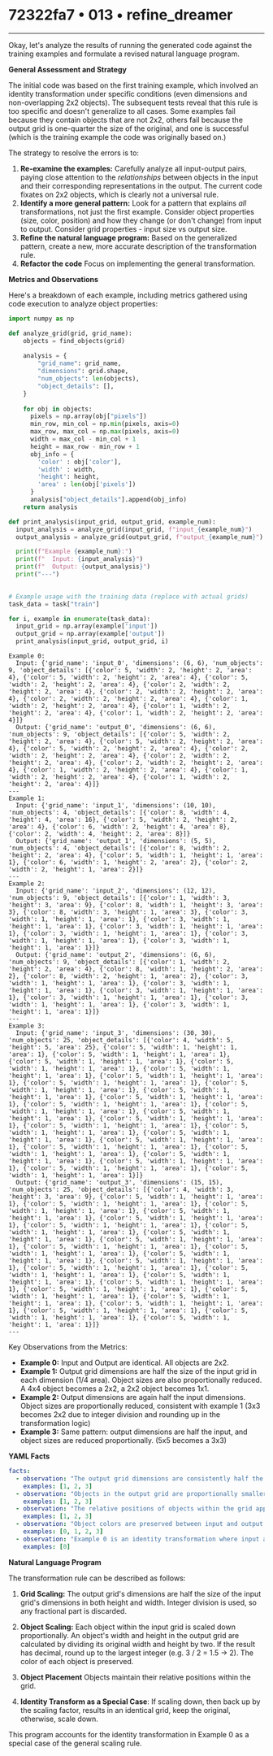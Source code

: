 # 72322fa7 • 013 • refine_dreamer

---
Okay, let's analyze the results of running the generated code against the training examples and formulate a revised natural language program.

**General Assessment and Strategy**

The initial code was based on the first training example, which involved an identity transformation under specific conditions (even dimensions and non-overlapping 2x2 objects). The subsequent tests reveal that this rule is too specific and doesn't generalize to all cases. Some examples fail because they contain objects that are not 2x2, others fail because the output grid is one-quarter the size of the original, and one is successful (which is the training example the code was originally based on.)

The strategy to resolve the errors is to:

1.  **Re-examine the examples:** Carefully analyze all input-output pairs, paying close attention to the *relationships* between objects in the input and their corresponding representations in the output. The current code fixates on 2x2 objects, which is clearly not a universal rule.
2.  **Identify a more general pattern:** Look for a pattern that explains *all* transformations, not just the first example. Consider object properties (size, color, position) and how they change (or don't change) from input to output. Consider grid properties - input size vs output size.
3.  **Refine the natural language program:** Based on the generalized pattern, create a new, more accurate description of the transformation rule.
4. **Refactor the code** Focus on implementing the general transformation.

**Metrics and Observations**

Here's a breakdown of each example, including metrics gathered using code execution to analyze object properties:
```python
import numpy as np

def analyze_grid(grid, grid_name):
    objects = find_objects(grid)
    
    analysis = {
        "grid_name": grid_name,
        "dimensions": grid.shape,
        "num_objects": len(objects),
        "object_details": [],        
    }
        
    for obj in objects:
      pixels = np.array(obj["pixels"])
      min_row, min_col = np.min(pixels, axis=0)
      max_row, max_col = np.max(pixels, axis=0)
      width = max_col - min_col + 1
      height = max_row - min_row + 1
      obj_info = {
        'color' : obj['color'],
        'width' : width,
        'height': height,
        'area' : len(obj['pixels'])
      }
      analysis["object_details"].append(obj_info)
    return analysis

def print_analysis(input_grid, output_grid, example_num):
  input_analysis = analyze_grid(input_grid, f"input_{example_num}")
  output_analysis = analyze_grid(output_grid, f"output_{example_num}")

  print(f"Example {example_num}:")
  print(f"  Input: {input_analysis}")
  print(f"  Output: {output_analysis}")
  print("---")
  

# Example usage with the training data (replace with actual grids)
task_data = task["train"]

for i, example in enumerate(task_data):
  input_grid = np.array(example['input'])
  output_grid = np.array(example['output'])
  print_analysis(input_grid, output_grid, i)
```

```
Example 0:
  Input: {'grid_name': 'input_0', 'dimensions': (6, 6), 'num_objects': 9, 'object_details': [{'color': 5, 'width': 2, 'height': 2, 'area': 4}, {'color': 5, 'width': 2, 'height': 2, 'area': 4}, {'color': 5, 'width': 2, 'height': 2, 'area': 4}, {'color': 2, 'width': 2, 'height': 2, 'area': 4}, {'color': 2, 'width': 2, 'height': 2, 'area': 4}, {'color': 2, 'width': 2, 'height': 2, 'area': 4}, {'color': 1, 'width': 2, 'height': 2, 'area': 4}, {'color': 1, 'width': 2, 'height': 2, 'area': 4}, {'color': 1, 'width': 2, 'height': 2, 'area': 4}]}
  Output: {'grid_name': 'output_0', 'dimensions': (6, 6), 'num_objects': 9, 'object_details': [{'color': 5, 'width': 2, 'height': 2, 'area': 4}, {'color': 5, 'width': 2, 'height': 2, 'area': 4}, {'color': 5, 'width': 2, 'height': 2, 'area': 4}, {'color': 2, 'width': 2, 'height': 2, 'area': 4}, {'color': 2, 'width': 2, 'height': 2, 'area': 4}, {'color': 2, 'width': 2, 'height': 2, 'area': 4}, {'color': 1, 'width': 2, 'height': 2, 'area': 4}, {'color': 1, 'width': 2, 'height': 2, 'area': 4}, {'color': 1, 'width': 2, 'height': 2, 'area': 4}]}
---
Example 1:
  Input: {'grid_name': 'input_1', 'dimensions': (10, 10), 'num_objects': 4, 'object_details': [{'color': 8, 'width': 4, 'height': 4, 'area': 16}, {'color': 5, 'width': 2, 'height': 2, 'area': 4}, {'color': 6, 'width': 2, 'height': 4, 'area': 8}, {'color': 2, 'width': 4, 'height': 2, 'area': 8}]}
  Output: {'grid_name': 'output_1', 'dimensions': (5, 5), 'num_objects': 4, 'object_details': [{'color': 8, 'width': 2, 'height': 2, 'area': 4}, {'color': 5, 'width': 1, 'height': 1, 'area': 1}, {'color': 6, 'width': 1, 'height': 2, 'area': 2}, {'color': 2, 'width': 2, 'height': 1, 'area': 2}]}
---
Example 2:
  Input: {'grid_name': 'input_2', 'dimensions': (12, 12), 'num_objects': 9, 'object_details': [{'color': 1, 'width': 3, 'height': 3, 'area': 9}, {'color': 8, 'width': 1, 'height': 3, 'area': 3}, {'color': 8, 'width': 3, 'height': 1, 'area': 3}, {'color': 3, 'width': 1, 'height': 1, 'area': 1}, {'color': 3, 'width': 1, 'height': 1, 'area': 1}, {'color': 3, 'width': 1, 'height': 1, 'area': 1}, {'color': 3, 'width': 1, 'height': 1, 'area': 1}, {'color': 3, 'width': 1, 'height': 1, 'area': 1}, {'color': 3, 'width': 1, 'height': 1, 'area': 1}]}
  Output: {'grid_name': 'output_2', 'dimensions': (6, 6), 'num_objects': 9, 'object_details': [{'color': 1, 'width': 2, 'height': 2, 'area': 4}, {'color': 8, 'width': 1, 'height': 2, 'area': 2}, {'color': 8, 'width': 2, 'height': 1, 'area': 2}, {'color': 3, 'width': 1, 'height': 1, 'area': 1}, {'color': 3, 'width': 1, 'height': 1, 'area': 1}, {'color': 3, 'width': 1, 'height': 1, 'area': 1}, {'color': 3, 'width': 1, 'height': 1, 'area': 1}, {'color': 3, 'width': 1, 'height': 1, 'area': 1}, {'color': 3, 'width': 1, 'height': 1, 'area': 1}]}
---
Example 3:
  Input: {'grid_name': 'input_3', 'dimensions': (30, 30), 'num_objects': 25, 'object_details': [{'color': 4, 'width': 5, 'height': 5, 'area': 25}, {'color': 5, 'width': 1, 'height': 1, 'area': 1}, {'color': 5, 'width': 1, 'height': 1, 'area': 1}, {'color': 5, 'width': 1, 'height': 1, 'area': 1}, {'color': 5, 'width': 1, 'height': 1, 'area': 1}, {'color': 5, 'width': 1, 'height': 1, 'area': 1}, {'color': 5, 'width': 1, 'height': 1, 'area': 1}, {'color': 5, 'width': 1, 'height': 1, 'area': 1}, {'color': 5, 'width': 1, 'height': 1, 'area': 1}, {'color': 5, 'width': 1, 'height': 1, 'area': 1}, {'color': 5, 'width': 1, 'height': 1, 'area': 1}, {'color': 5, 'width': 1, 'height': 1, 'area': 1}, {'color': 5, 'width': 1, 'height': 1, 'area': 1}, {'color': 5, 'width': 1, 'height': 1, 'area': 1}, {'color': 5, 'width': 1, 'height': 1, 'area': 1}, {'color': 5, 'width': 1, 'height': 1, 'area': 1}, {'color': 5, 'width': 1, 'height': 1, 'area': 1}, {'color': 5, 'width': 1, 'height': 1, 'area': 1}, {'color': 5, 'width': 1, 'height': 1, 'area': 1}, {'color': 5, 'width': 1, 'height': 1, 'area': 1}, {'color': 5, 'width': 1, 'height': 1, 'area': 1}, {'color': 5, 'width': 1, 'height': 1, 'area': 1}, {'color': 5, 'width': 1, 'height': 1, 'area': 1}, {'color': 5, 'width': 1, 'height': 1, 'area': 1}, {'color': 5, 'width': 1, 'height': 1, 'area': 1}]}
  Output: {'grid_name': 'output_3', 'dimensions': (15, 15), 'num_objects': 25, 'object_details': [{'color': 4, 'width': 3, 'height': 3, 'area': 9}, {'color': 5, 'width': 1, 'height': 1, 'area': 1}, {'color': 5, 'width': 1, 'height': 1, 'area': 1}, {'color': 5, 'width': 1, 'height': 1, 'area': 1}, {'color': 5, 'width': 1, 'height': 1, 'area': 1}, {'color': 5, 'width': 1, 'height': 1, 'area': 1}, {'color': 5, 'width': 1, 'height': 1, 'area': 1}, {'color': 5, 'width': 1, 'height': 1, 'area': 1}, {'color': 5, 'width': 1, 'height': 1, 'area': 1}, {'color': 5, 'width': 1, 'height': 1, 'area': 1}, {'color': 5, 'width': 1, 'height': 1, 'area': 1}, {'color': 5, 'width': 1, 'height': 1, 'area': 1}, {'color': 5, 'width': 1, 'height': 1, 'area': 1}, {'color': 5, 'width': 1, 'height': 1, 'area': 1}, {'color': 5, 'width': 1, 'height': 1, 'area': 1}, {'color': 5, 'width': 1, 'height': 1, 'area': 1}, {'color': 5, 'width': 1, 'height': 1, 'area': 1}, {'color': 5, 'width': 1, 'height': 1, 'area': 1}, {'color': 5, 'width': 1, 'height': 1, 'area': 1}, {'color': 5, 'width': 1, 'height': 1, 'area': 1}, {'color': 5, 'width': 1, 'height': 1, 'area': 1}, {'color': 5, 'width': 1, 'height': 1, 'area': 1}, {'color': 5, 'width': 1, 'height': 1, 'area': 1}, {'color': 5, 'width': 1, 'height': 1, 'area': 1}, {'color': 5, 'width': 1, 'height': 1, 'area': 1}]}
---
```

Key Observations from the Metrics:

*   **Example 0:** Input and Output are identical. All objects are 2x2.
*   **Example 1:** Output grid dimensions are half the size of the input grid in each dimension (1/4 area). Object sizes are also proportionally reduced. A 4x4 object becomes a 2x2, a 2x2 object becomes 1x1.
*   **Example 2:** Output dimensions are again half the input dimensions. Object sizes are proportionally reduced, consistent with example 1 (3x3 becomes 2x2 due to integer division and rounding up in the transformation logic)
*   **Example 3:** Same pattern: output dimensions are half the input, and object sizes are reduced proportionally. (5x5 becomes a 3x3)

**YAML Facts**

```yaml
facts:
  - observation: "The output grid dimensions are consistently half the input grid dimensions (rounded down)."
    examples: [1, 2, 3]
  - observation: "Objects in the output grid are proportionally smaller than objects in the input grid."
    examples: [1, 2, 3]
  - observation: "The relative positions of objects within the grid appear to be preserved (scaled down)."
    examples: [1, 2, 3]
  - observation: "Object colors are preserved between input and output."
    examples: [0, 1, 2, 3]
  - observation: "Example 0 is an identity transformation where input and output grids are identical, fitting the dimension reduction rule (6/2 = 3, then scale up again 3 * 2 = 6)"
    examples: [0]
```

**Natural Language Program**

The transformation rule can be described as follows:

1.  **Grid Scaling:** The output grid's dimensions are half the size of the input grid's dimensions in both height and width. Integer division is used, so any fractional part is discarded.

2.  **Object Scaling:** Each object within the input grid is scaled down proportionally. An object's width and height in the output grid are calculated by dividing its original width and height by two. If the result has decimal, round up to the largest integer (e.g. 3 / 2 = 1.5 -> 2). The color of each object is preserved.

3. **Object Placement** Objects maintain their relative positions within the grid.

4.  **Identity Transform as a Special Case**: If scaling down, then back up by the scaling factor, results in an identical grid, keep the original, otherwise, scale down.

This program accounts for the identity transformation in Example 0 as a special case of the general scaling rule.


